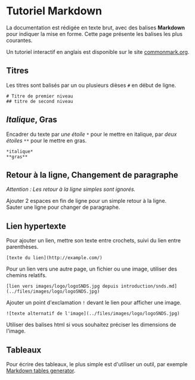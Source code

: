 # Tutoriel Markdown
<!-- SPDX-License-Identifier: MPL-2.0 -->

La documentation est rédigée en texte brut, avec des balises **Markdown** pour indiquer la mise en forme. Cette page présente les balises les plus courantes. 

Un tutoriel interactif en anglais est disponible sur le site [commonmark.org](https://commonmark.org/help/).

## Titres
 
Les titres sont balisés par un ou plusieurs dièses `#` en début de ligne.

```
# Titre de premier niveau
## titre de second niveau
```

## *Italique*, **Gras**

Encadrer du texte par *une étoile* `*` pour le mettre en italique, 
par *deux étoiles* `**` pour le mettre en gras.

```
*italique*
**gras**
```

## Retour à la ligne, Changement de paragraphe

*Attention : Les retour à la ligne simples sont ignorés.*

Ajouter 2 espaces en fin de ligne pour un simple retour à la ligne.  
Sauter une ligne pour changer de paragraphe.

## Lien hypertexte

Pour ajouter un lien, mettre son texte entre crochets, suivi du lien entre parenthèses.

```
[texte du lien](http://example.com/)
```

Pour un lien vers une autre page, un fichier ou une image, utiliser des chemins relatifs.

```
[lien vers images/logo/logoSNDS.jpg depuis introduction/snds.md](../files/images/logo/logoSNDS.jpg)
```

Ajouter un point d'exclamation `!` devant le lien pour afficher une image.

```
![texte alternatif de l'image](../files/images/logo/logoSNDS.jpg)
```

Utiliser des balises html si vous souhaitez préciser les dimensions de l'image.

## Tableaux

Pour écrire des tableaux, le plus simple est d'utiliser un outil, par exemple 
[Markdown tables generator](https://www.tablesgenerator.com/markdown_tables#).
